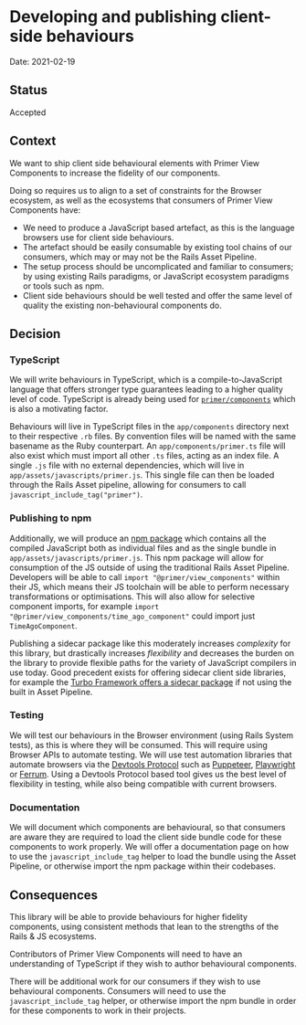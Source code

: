 # Developing and publishing client-side behaviours

Date: 2021-02-19

## Status

Accepted

## Context

We want to ship client side behavioural elements with Primer View Components to increase the fidelity of our components.

Doing so requires us to align to a set of constraints for the Browser ecosystem, as well as the ecosystems that consumers of Primer View Components have:

- We need to produce a JavaScript based artefact, as this is the language browsers use for client side behaviours.
- The artefact should be easily consumable by existing tool chains of our consumers, which may or may not be the Rails Asset Pipeline.
- The setup process should be uncomplicated and familiar to consumers; by using existing Rails paradigms, or JavaScript ecosystem paradigms or tools such as npm.
- Client side behaviours should be well tested and offer the same level of quality the existing non-behavioural components do.

## Decision

### TypeScript

We will write behaviours in TypeScript, which is a compile-to-JavaScript language that offers stronger type guarantees leading to a higher quality level of code. TypeScript is already being used for [`primer/components`](https://github.com/primer/components) which is also a motivating factor.

Behaviours will live in TypeScript files in the `app/components` directory next to their respective `.rb` files. By convention files will be named with the same basename as the Ruby counterpart. An `app/components/primer.ts` file will also exist which must import all other `.ts` files, acting as an index file. A single `.js` file with no external dependencies, which will live in `app/assets/javascripts/primer.js`. This single file can then be loaded through the Rails Asset pipeline, allowing for consumers to call `javascript_include_tag("primer")`.

### Publishing to npm

Additionally, we will produce an [npm package](https://www.npmjs.com/) which contains all the compiled JavaScript both as individual files and as the single bundle in `app/assets/javascripts/primer.js`. This npm package will allow for consumption of the JS outside of using the traditional Rails Asset Pipeline. Developers will be able to call `import "@primer/view_components"` within their JS, which means their JS toolchain will be able to perform necessary transformations or optimisations. This will also allow for selective component imports, for example `import "@primer/view_components/time_ago_component"` could import just `TimeAgoComponent`.

Publishing a sidecar package like this moderately increases _complexity_ for this library, but drastically increases _flexibility_ and decreases the burden on the library to provide flexible paths for the variety of JavaScript compilers in use today. Good precedent exists for offering sidecar client side libraries, for example the [Turbo Framework offers a sidecar package](https://github.com/hotwired/turbo-rails#installation) if not using the built in Asset Pipeline.

### Testing

We will test our behaviours in the Browser environment (using Rails System tests), as this is where they will be consumed. This will require using Browser APIs to automate testing. We will use test automation libraries that automate browsers via the [Devtools Protocol](https://chromedevtools.github.io/devtools-protocol/) such as [Puppeteer](https://pptr.dev/), [Playwright](https://playwright.dev/) or [Ferrum](https://ferrum.rocks/). Using a Devtools Protocol based tool gives us the best level of flexibility in testing, while also being compatible with current browsers.

### Documentation

We will document which components are behavioural, so that consumers are aware they are required to load the client side bundle code for these components to work properly. We will offer a documentation page on how to use the `javascript_include_tag` helper to load the bundle using the Asset Pipeline, or otherwise import the npm package within their codebases.

## Consequences

This library will be able to provide behaviours for higher fidelity components, using consistent methods that lean to the strengths of the Rails & JS ecosystems.

Contributors of Primer View Components will need to have an understanding of TypeScript if they wish to author behavioural components.

There will be additional work for our consumers if they wish to use behavioural components. Consumers will need to use the `javascript_include_tag` helper, or otherwise import the npm bundle in order for these components to work in their projects.
